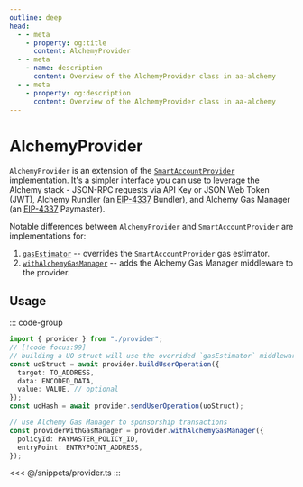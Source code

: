 ```yaml
---
outline: deep
head:
  - - meta
    - property: og:title
      content: AlchemyProvider
  - - meta
    - name: description
      content: Overview of the AlchemyProvider class in aa-alchemy
  - - meta
    - property: og:description
      content: Overview of the AlchemyProvider class in aa-alchemy
---
```


# AlchemyProvider

`AlchemyProvider` is an extension of the [`SmartAccountProvider`](/packages/aa-core/provider/introduction) implementation. It's a simpler interface you can use to leverage the Alchemy stack - JSON-RPC requests via API Key or JSON Web Token (JWT), Alchemy Rundler (an [EIP-4337](https://eips.ethereum.org/EIPS/eip-4337) Bundler), and Alchemy Gas Manager (an [EIP-4337](https://eips.ethereum.org/EIPS/eip-4337) Paymaster).

Notable differences between `AlchemyProvider` and `SmartAccountProvider` are implementations for:

1.  [`gasEstimator`](/packages/aa-alchemy/provider/gasEstimator) -- overrides the `SmartAccountProvider` gas estimator.
2.  [`withAlchemyGasManager`](/packages/aa-alchemy/provider/withAlchemyGasManager) -- adds the Alchemy Gas Manager middleware to the provider.

## Usage

::: code-group

```ts [example.ts]
import { provider } from "./provider";
// [!code focus:99]
// building a UO struct will use the overrided `gasEstimator` middleware on AlchemyProvider
const uoStruct = await provider.buildUserOperation({
  target: TO_ADDRESS,
  data: ENCODED_DATA,
  value: VALUE, // optional
});
const uoHash = await provider.sendUserOperation(uoStruct);

// use Alchemy Gas Manager to sponsorship transactions
const providerWithGasManager = provider.withAlchemyGasManager({
  policyId: PAYMASTER_POLICY_ID,
  entryPoint: ENTRYPOINT_ADDRESS,
});
```

<<< @/snippets/provider.ts
:::
